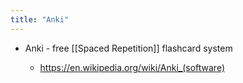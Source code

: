 ```yaml
---
title: "Anki"
---
```


- Anki - free [[Spaced Repetition]] flashcard system<span id='EG_UTm78B'/>
    - https://en.wikipedia.org/wiki/Anki_(software)<span id='5HzOStt2A'/>
